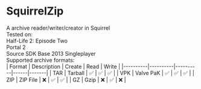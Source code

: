 # SquirrelZip
A archive reader/writer/creator in Squirrel <br>
Tested on: <Br>
Half-Life 2: Episode Two <br>
Portal 2 <Br>
Source SDK Base 2013 Singleplayer <br>
Supported archive formats: <br>
| Format   | Description | Create | Read | Write |
|----------|----------|----------|------|-------|
| TAR | Tarball | ✅ | ✅ | ✅ |
| VPK | Valve PaK | ✅ | ✅ | ✅ |
| ZIP | ZIP File | ❌ | ✅ | ✅ |
| GZ | Gzip | ❌ | ✅ | ❌ |
